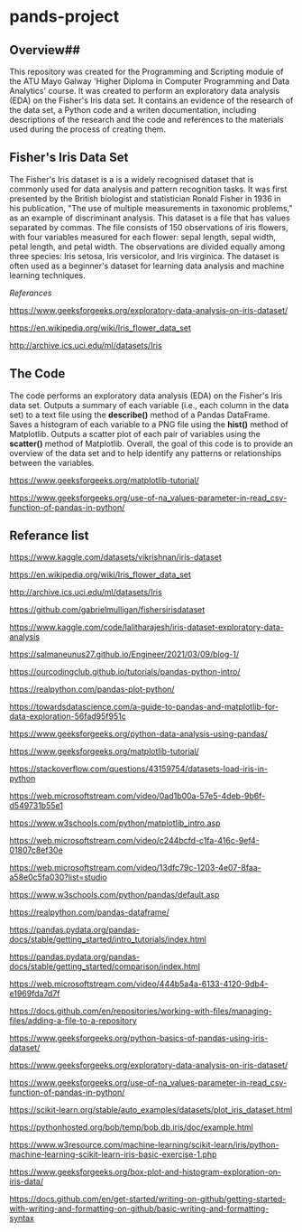 # pands-project

## Overview##
This repository was created for the Programming and Scripting module of the ATU Mayo Galway 'Higher Diploma in Computer Programming and Data Analytics' course. It was created to perform an exploratory data analysis (EDA) on the Fisher's Iris data set. It contains an evidence of the research of the data set, a Python code and a writen documentation, including descriptions of the research and the code and references to the materials used during the process of creating them. 

## Fisher's Iris Data Set ##
The Fisher's Iris dataset is a is a widely recognised dataset that is commonly used for data analysis and pattern recognition tasks. It was first presented by the British biologist and statistician Ronald Fisher in 1936 in his publication, "The use of multiple measurements in taxonomic problems," as an example of discriminant analysis.
This dataset is a file that has values separated by commas. The file consists of 150 observations of iris flowers, with four variables measured for each flower: sepal length, sepal width, petal
length, and petal width. The observations are divided equally among three
species: Iris setosa, Iris versicolor, and Iris virginica. The dataset is often
used as a beginner's dataset for learning data analysis and machine learning
techniques.

*Referances*

https://www.geeksforgeeks.org/exploratory-data-analysis-on-iris-dataset/

https://en.wikipedia.org/wiki/Iris_flower_data_set

http://archive.ics.uci.edu/ml/datasets/Iris



## The Code ##

The code performs an exploratory data analysis (EDA) on the Fisher's Iris data set.
Outputs a summary of each variable (i.e., each column in the data set) to a text file using the **describe()** method of a Pandas DataFrame.
Saves a histogram of each variable to a PNG file using the **hist()** method of Matplotlib.
Outputs a scatter plot of each pair of variables using the **scatter()** method of Matplotlib.
Overall, the goal of this code is to provide an overview of the data set and to help identify any patterns or relationships between the variables.

https://www.geeksforgeeks.org/matplotlib-tutorial/

https://www.geeksforgeeks.org/use-of-na_values-parameter-in-read_csv-function-of-pandas-in-python/



## Referance list ##

https://www.kaggle.com/datasets/vikrishnan/iris-dataset

https://en.wikipedia.org/wiki/Iris_flower_data_set

http://archive.ics.uci.edu/ml/datasets/Iris

https://github.com/gabrielmulligan/fishersirisdataset

https://www.kaggle.com/code/lalitharajesh/iris-dataset-exploratory-data-analysis

https://salmaneunus27.github.io/Engineer/2021/03/09/blog-1/

https://ourcodingclub.github.io/tutorials/pandas-python-intro/

https://realpython.com/pandas-plot-python/

https://towardsdatascience.com/a-guide-to-pandas-and-matplotlib-for-data-exploration-56fad95f951c

https://www.geeksforgeeks.org/python-data-analysis-using-pandas/

https://www.geeksforgeeks.org/matplotlib-tutorial/

https://stackoverflow.com/questions/43159754/datasets-load-iris-in-python

https://web.microsoftstream.com/video/0ad1b00a-57e5-4deb-9b6f-d549731b55e1

https://www.w3schools.com/python/matplotlib_intro.asp

https://web.microsoftstream.com/video/c244bcfd-c1fa-416c-9ef4-01807c8ef30e

https://web.microsoftstream.com/video/13dfc79c-1203-4e07-8faa-a58e0c5fa030?list=studio

https://www.w3schools.com/python/pandas/default.asp

https://realpython.com/pandas-dataframe/

https://pandas.pydata.org/pandas-docs/stable/getting_started/intro_tutorials/index.html

https://pandas.pydata.org/pandas-docs/stable/getting_started/comparison/index.html

https://web.microsoftstream.com/video/444b5a4a-6133-4120-9db4-e1969fda7d7f

https://docs.github.com/en/repositories/working-with-files/managing-files/adding-a-file-to-a-repository

https://www.geeksforgeeks.org/python-basics-of-pandas-using-iris-dataset/

https://www.geeksforgeeks.org/exploratory-data-analysis-on-iris-dataset/

https://www.geeksforgeeks.org/use-of-na_values-parameter-in-read_csv-function-of-pandas-in-python/

https://scikit-learn.org/stable/auto_examples/datasets/plot_iris_dataset.html

https://pythonhosted.org/bob/temp/bob.db.iris/doc/example.html

https://www.w3resource.com/machine-learning/scikit-learn/iris/python-machine-learning-scikit-learn-iris-basic-exercise-1.php

https://www.geeksforgeeks.org/box-plot-and-histogram-exploration-on-iris-data/

https://docs.github.com/en/get-started/writing-on-github/getting-started-with-writing-and-formatting-on-github/basic-writing-and-formatting-syntax
